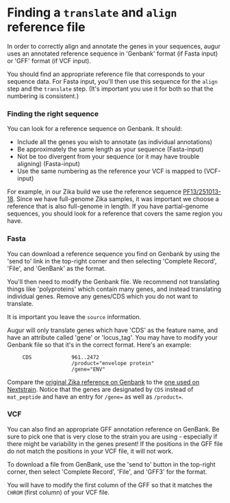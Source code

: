 # Finding a `translate` and `align` reference file

In order to correctly align and annotate the genes in your sequences, augur uses an annotated reference sequence in 'Genbank' format (if Fasta input) or 'GFF' format (if VCF input).

You should find an appropriate reference file that corresponds to your sequence data. For Fasta input, you'll then use this sequence for the `align` step and the `translate` step. (It's important you use it for both so that the numbering is consistent.)

### Finding the right sequence

You can look for a reference sequence on Genbank. It should:
* Include all the genes you wish to annotate (as individual annotations)
* Be approximately the same length as your sequence (Fasta-input)
* Not be too divergent from your sequence (or it may have trouble aligning) (Fasta-input)
* Use the same numbering as the reference your VCF is mapped to (VCF-input)

For example, in our Zika build we use the reference sequence [PF13/251013-18](https://www.ncbi.nlm.nih.gov/nuccore/KX369547). Since we have full-genome Zika samples, it was important we choose a reference that is also full-genome in length. If you have partial-genome sequences, you should look for a reference that covers the same region you have.

### Fasta

You can download a reference sequence you find on Genbank by using the 'send to' link in the top-right corner and then selecting 'Complete Record', 'File', and 'GenBank' as the format.

You'll then need to modify the Genbank file. We recommend not translating things like 'polyproteins' which contain many genes, and instead translating individual genes. Remove any genes/CDS which you do not want to translate.

It is important you leave the `source` information.

Augur will only translate genes which have 'CDS' as the feature name, and have an attribute called 'gene' or 'locus_tag'. You may have to modify your Genbank file so that it's in the correct format. Here's an example:

```
     CDS             961..2472
                     /product="envelope protein"
                     /gene="ENV"
```

Compare the [original Zika reference on Genbank](https://www.ncbi.nlm.nih.gov/nuccore/KX369547) to the [one used on Nextstrain](https://github.com/nextstrain/zika/blob/master/config/zika_reference.gb). Notice that the genes are designated by `CDS` instead of `mat_peptide` and have an entry for `/gene=` as well as `/product=`.

### VCF

You can also find an appropriate GFF annotation reference on GenBank. Be sure to pick one that is very close to the strain you are using - especially if there might be variability in the genes present! If the positions in the GFF file do not match the positions in your VCF file, it will not work.

To download a file from GenBank, use the 'send to' button in the top-right corner, then select 'Complete Record', 'File', and 'GFF3' for the format.

You will have to modify the first column of the GFF so that it matches the `CHROM` (first column) of your VCF file.